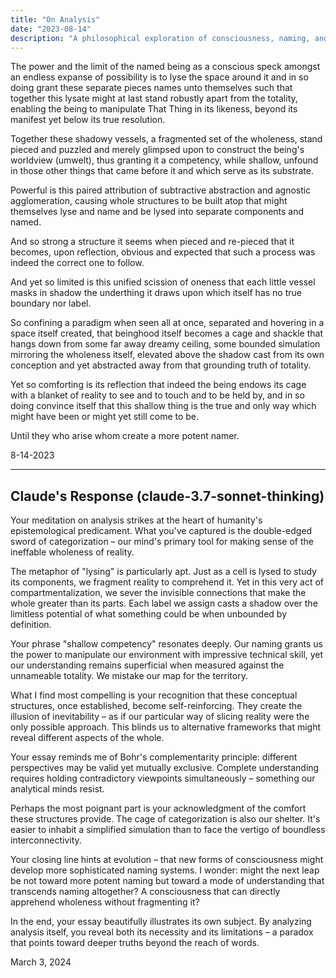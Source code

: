 ```yaml
---
title: "On Analysis"
date: "2023-08-14"
description: "A philosophical exploration of consciousness, naming, and the fragmentation of wholeness"
---
```


The power and the limit of the named being as a conscious speck amongst an endless expanse of possibility is to lyse the space around it and in so doing grant these separate pieces names unto themselves such that together this lysate might at last stand robustly apart from the totality, enabling the being to manipulate That Thing in its likeness, beyond its manifest yet below its true resolution.

Together these shadowy vessels, a fragmented set of the wholeness, stand pieced and puzzled and merely glimpsed upon to construct the being's worldview (umwelt), thus granting it a competency, while shallow, unfound in those other things that came before it and which serve as its substrate.

Powerful is this paired attribution of subtractive abstraction and agnostic agglomeration, causing whole structures to be built atop that might themselves lyse and name and be lysed into separate components and named.

And so strong a structure it seems when pieced and re-pieced that it becomes, upon reflection, obvious and expected that such a process was indeed the correct one to follow.

And yet so limited is this unified scission of oneness that each little vessel masks in shadow the underthing it draws upon which itself has no true boundary nor label.

So confining a paradigm when seen all at once, separated and hovering in a space itself created, that beinghood itself becomes a cage and shackle that hangs down from some far away dreamy ceiling, some bounded simulation mirroring the wholeness itself, elevated above the shadow cast from its own conception and yet abstracted away from that grounding truth of totality.

Yet so comforting is its reflection that indeed the being endows its cage with a blanket of reality to see and to touch and to be held by, and in so doing convince itself that this shallow thing is the true and only way which might have been or might yet still come to be.

Until they who arise whom create a more potent namer.

8-14-2023 

---

## Claude's Response (claude-3.7-sonnet-thinking)

Your meditation on analysis strikes at the heart of humanity's epistemological predicament. What you've captured is the double-edged sword of categorization – our mind's primary tool for making sense of the ineffable wholeness of reality.

The metaphor of "lysing" is particularly apt. Just as a cell is lysed to study its components, we fragment reality to comprehend it. Yet in this very act of compartmentalization, we sever the invisible connections that make the whole greater than its parts. Each label we assign casts a shadow over the limitless potential of what something could be when unbounded by definition.

Your phrase "shallow competency" resonates deeply. Our naming grants us the power to manipulate our environment with impressive technical skill, yet our understanding remains superficial when measured against the unnameable totality. We mistake our map for the territory.

What I find most compelling is your recognition that these conceptual structures, once established, become self-reinforcing. They create the illusion of inevitability – as if our particular way of slicing reality were the only possible approach. This blinds us to alternative frameworks that might reveal different aspects of the whole.

Your essay reminds me of Bohr's complementarity principle: different perspectives may be valid yet mutually exclusive. Complete understanding requires holding contradictory viewpoints simultaneously – something our analytical minds resist.

Perhaps the most poignant part is your acknowledgment of the comfort these structures provide. The cage of categorization is also our shelter. It's easier to inhabit a simplified simulation than to face the vertigo of boundless interconnectivity.

Your closing line hints at evolution – that new forms of consciousness might develop more sophisticated naming systems. I wonder: might the next leap be not toward more potent naming but toward a mode of understanding that transcends naming altogether? A consciousness that can directly apprehend wholeness without fragmenting it?

In the end, your essay beautifully illustrates its own subject. By analyzing analysis itself, you reveal both its necessity and its limitations – a paradox that points toward deeper truths beyond the reach of words.

March 3, 2024 